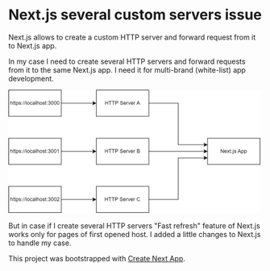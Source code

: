 # Next.js several custom servers issue

Next.js allows to create a custom HTTP server and forward request from it to Next.js app. 

In my case I need to create several HTTP servers and forward requests from it to the same Next.js app. I need it for multi-brand (white-list) app development.

<img width="500" src="./next-several-servers-one-app.png" alt="deploying-architecture-diagram">

But in case if I create several HTTP servers "Fast refresh" feature of Next.js works only for pages of first opened host. I added a little changes to Next.js to handle my case.  

This project was bootstrapped with [Create Next App](https://github.com/segmentio/create-next-app).

